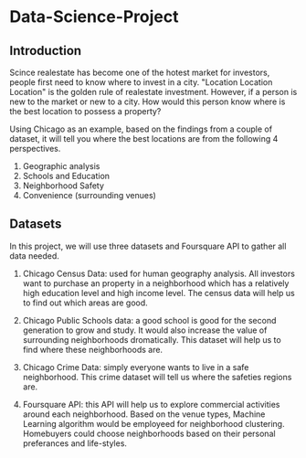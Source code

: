 # Data-Science-Project

## Introduction
Scince realestate has become one of the hotest market for investors, people first need to know where to invest in a city. "Location Location Location" is the golden rule of realestate investment. However, if a person is new to the market or new to a city. How would this person know where is the best location to possess a property?

Using Chicago as an example, based on the findings from a couple of dataset, it will tell you where the best locations are from the following 4 perspectives.   
   
1. Geographic analysis   
2. Schools and Education   
3. Neighborhood Safety   
4. Convenience (surrounding venues)   
   
## Datasets
In this project, we will use three datasets and Foursquare API to gather all data needed.   
   
1. Chicago Census Data: used for human geography analysis. All investors want to purchase an property in a neighborhood which has a relatively high education level and high income level. The census data will help us to find out which areas are good.   
   
2. Chicago Public Schools data: a good school is good for the second generation to grow and study. It would also increase the value of surrounding neighborhoods dromatically. This dataset will help us to find where these neighborhoods are.

3. Chicago Crime Data: simply everyone wants to live in a safe neighborhood. This crime dataset will tell us where the safeties regions are.   
    
4. Foursquare API: this API will help us to explore commercial activities around each neighborhood. Based on the venue types, Machine Learning algorithm would be employeed for neighborhood clustering. Homebuyers could choose neighborhoods based on their personal preferances and life-styles.   
   